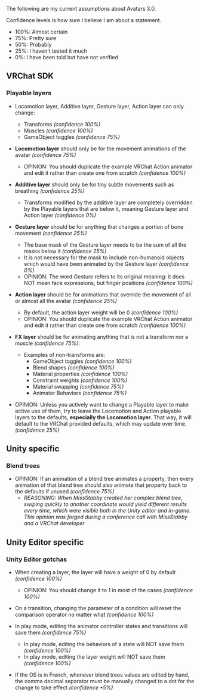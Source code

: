 The following are my current assumptions about Avatars 3.0.

Confidence levels is how sure I believe I am about a statement.

- 100%: Almost certain
- 75%: Pretty sure
- 50%: Probably
- 25%: I haven't tested it much
- 0%: I have been told but have not verified

## VRChat SDK

### Playable layers

- Locomotion layer, Additive layer, Gesture layer, Action layer can only change:
  - Transforms *(confidence 100%)*
  - Muscles *(confidence 100%)*
  - GameObject toggles *(confidence 75%)*

- **Locomotion layer** should only be for the movement animations of the avatar *(confidence 75%)*
  - OPINION: You should duplicate the example VRChat Action animator and edit it rather than create one from scratch *(confidence 100%)*

- **Additive layer** should only be for tiny subtle movements such as breathing *(confidence 25%)*
  - Transforms modified by the additive layer are completely overridden by the Playable layers that are below it, meaning Gesture layer and Action layer *(confidence 0%)*

- **Gesture layer** should be for anything that changes a portion of bone movement *(confidence 25%)*
  - The base mask of the Gesture layer needs to be the sum of all the masks below it *(confidence 25%)*
  - It is not necessary for the mask to include non-humanoid objects which would have been animated by the Gesture layer *(confidence 0%)*
  - OPINION: The word Gesture refers to its original meaning: it does NOT mean face expressions, but finger positions *(confidence 100%)*

- **Action layer** should be for animations that override the movement of all or almost all the avatar *(confidence 25%)*
  - By default, the action layer weight will be 0 *(confidence 100%)*
  - OPINION: You should duplicate the example VRChat Action animator and edit it rather than create one from scratch *(confidence 100%)*

- **FX layer** should be for animating anything that is not a transform nor a muscle *(confidence 75%)*:
  - Examples of non-transforms are:
    - GameObject toggles *(confidence 100%)*
    - Blend shapes *(confidence 100%)*
    - Material properties *(confidence 100%)*
    - Constraint weights *(confidence 100%)*
    - Material swapping *(confidence 75%)*
    - Animator Behaviors *(confidence 75%)*

- OPINION: Unless you actively want to change a Playable layer to make active use of them, try to leave the Locomotion and Action playable layers to the defaults, **especially the Locomotion layer**. That way, it will default to the VRChat provided defaults, which may update over time. *(confidence 25%)*

## Unity specific

### Blend trees

- OPINION: If an animation of a blend tree animates a property, then every animation of that blend tree should also animate that property back to the defaults if unused *(confidence 75%)*
  - *REASONING: When MissStabby created her complex blend tree, swiping quickly to another coordinate would yield different results every time, which were visible both in the Unity editor and in-game. This opinion was forged during a conference call with MissStabby and a VRChat developer*


## Unity Editor specific

### Unity Editor gotchas

- When creating a layer, the layer will have a weight of 0 by default *(confidence 100%)*
  - OPINION: You should change it to 1 in most of the cases *(confidence 100%)*

- On a transition, changing the parameter of a condition will reset the comparison operator no matter what *(confidence 100%)*

- In play mode, editing the animator controller states and transitions will save them *(confidence 75%)*
  - In play mode, editing the behaviors of a state will NOT save them *(confidence 100%)*
  - In play mode, editing the layer weight will NOT save them *(confidence 100%)*

- If the OS is in French, whenever blend trees values are edited by hand, the comma decimal separator must be manually changed to a dot for the change to take effect *(confidence •5%)*
